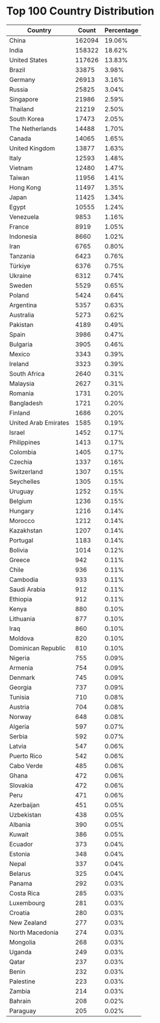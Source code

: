 # Top 100 Country Distribution
| Country | Count | Percentage |
|----|----|----|
| China | 162094 | 19.06% |
| India | 158322 | 18.62% |
| United States | 117626 | 13.83% |
| Brazil | 33875 | 3.98% |
| Germany | 26913 | 3.16% |
| Russia | 25825 | 3.04% |
| Singapore | 21986 | 2.59% |
| Thailand | 21219 | 2.50% |
| South Korea | 17473 | 2.05% |
| The Netherlands | 14488 | 1.70% |
| Canada | 14065 | 1.65% |
| United Kingdom | 13877 | 1.63% |
| Italy | 12593 | 1.48% |
| Vietnam | 12480 | 1.47% |
| Taiwan | 11956 | 1.41% |
| Hong Kong | 11497 | 1.35% |
| Japan | 11425 | 1.34% |
| Egypt | 10555 | 1.24% |
| Venezuela | 9853 | 1.16% |
| France | 8919 | 1.05% |
| Indonesia | 8660 | 1.02% |
| Iran | 6765 | 0.80% |
| Tanzania | 6423 | 0.76% |
| Türkiye | 6376 | 0.75% |
| Ukraine | 6312 | 0.74% |
| Sweden | 5529 | 0.65% |
| Poland | 5424 | 0.64% |
| Argentina | 5357 | 0.63% |
| Australia | 5273 | 0.62% |
| Pakistan | 4189 | 0.49% |
| Spain | 3986 | 0.47% |
| Bulgaria | 3905 | 0.46% |
| Mexico | 3343 | 0.39% |
| Ireland | 3323 | 0.39% |
| South Africa | 2640 | 0.31% |
| Malaysia | 2627 | 0.31% |
| Romania | 1731 | 0.20% |
| Bangladesh | 1721 | 0.20% |
| Finland | 1686 | 0.20% |
| United Arab Emirates | 1585 | 0.19% |
| Israel | 1452 | 0.17% |
| Philippines | 1413 | 0.17% |
| Colombia | 1405 | 0.17% |
| Czechia | 1337 | 0.16% |
| Switzerland | 1307 | 0.15% |
| Seychelles | 1305 | 0.15% |
| Uruguay | 1252 | 0.15% |
| Belgium | 1236 | 0.15% |
| Hungary | 1216 | 0.14% |
| Morocco | 1212 | 0.14% |
| Kazakhstan | 1207 | 0.14% |
| Portugal | 1183 | 0.14% |
| Bolivia | 1014 | 0.12% |
| Greece | 942 | 0.11% |
| Chile | 936 | 0.11% |
| Cambodia | 933 | 0.11% |
| Saudi Arabia | 912 | 0.11% |
| Ethiopia | 912 | 0.11% |
| Kenya | 880 | 0.10% |
| Lithuania | 877 | 0.10% |
| Iraq | 860 | 0.10% |
| Moldova | 820 | 0.10% |
| Dominican Republic | 810 | 0.10% |
| Nigeria | 755 | 0.09% |
| Armenia | 754 | 0.09% |
| Denmark | 745 | 0.09% |
| Georgia | 737 | 0.09% |
| Tunisia | 710 | 0.08% |
| Austria | 704 | 0.08% |
| Norway | 648 | 0.08% |
| Algeria | 597 | 0.07% |
| Serbia | 592 | 0.07% |
| Latvia | 547 | 0.06% |
| Puerto Rico | 542 | 0.06% |
| Cabo Verde | 485 | 0.06% |
| Ghana | 472 | 0.06% |
| Slovakia | 472 | 0.06% |
| Peru | 471 | 0.06% |
| Azerbaijan | 451 | 0.05% |
| Uzbekistan | 438 | 0.05% |
| Albania | 390 | 0.05% |
| Kuwait | 386 | 0.05% |
| Ecuador | 373 | 0.04% |
| Estonia | 348 | 0.04% |
| Nepal | 337 | 0.04% |
| Belarus | 325 | 0.04% |
| Panama | 292 | 0.03% |
| Costa Rica | 285 | 0.03% |
| Luxembourg | 281 | 0.03% |
| Croatia | 280 | 0.03% |
| New Zealand | 277 | 0.03% |
| North Macedonia | 274 | 0.03% |
| Mongolia | 268 | 0.03% |
| Uganda | 249 | 0.03% |
| Qatar | 237 | 0.03% |
| Benin | 232 | 0.03% |
| Palestine | 223 | 0.03% |
| Zambia | 214 | 0.03% |
| Bahrain | 208 | 0.02% |
| Paraguay | 205 | 0.02% |
